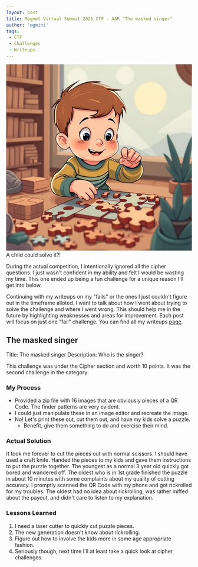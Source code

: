 ```yaml
---
layout: post
title: Magnet Virtual Summit 2025 CTF - AAR "The masked singer"
author: 'ogmini'
tags:
 - CTF
 - Challenges
 - Writeups
---
```


![Child solving puzzle](/images/memes/kid-puzzle.jpg)
A child could solve it?!

During the actual competition, I intentionally ignored all the cipher questions. I just wasn't confident in my ability and felt I would be wasting my time. This one ended up being a fun challenge for a unique reason I'll get into below.

Continuing with my writeups on my "fails" or the ones I just couldn't figure out in the timeframe alloted. I want to talk about how I went about trying to solve the challenge and where I went wrong. This should help me in the future by highlighting weaknesses and areas for improvement. Each post will focus on just one "fail" challenge. You can find all my writeups [page](https://ogmini.github.io/ctf).

## The masked singer

Title: The masked singer
Description: Who is the singer?

This challenge was under the Cipher section and worth 10 points. It was the second challenge in the category.  

### My Process

- Provided a zip file with 16 images that are obviously pieces of a QR Code. The finder patterns are very evident.
- I could just manipulate these in an image editor and recreate the image.
- No! Let's print these out, cut them out, and have my kids solve a puzzle.
  - Benefit, give them something to do and exercise their mind.

### Actual Solution

It took me forever to cut the pieces out with normal scissors. I should have used a craft knife. Handed the pieces to my kids and gave them instructions to put the puzzle together. The youngest as a normal 3 year old quickly got bored and wandered off. The oldest who is in 1st grade finished the puzzle in about 10 minutes with some complaints about my quality of cutting accuracy. I promptly scanned the QR Code with my phone and got rickrolled for my troubles. The oldest had no idea about rickrolling, was rather miffed about the payout, and didn't care to listen to my explanation.

### Lessons Learned

1. I need a laser cutter to quickly cut puzzle pieces.
2. The new generation doesn't know about rickrolling.
3. Figure out how to involve the kids more in some age appropriate fashion.
4. Seriously though, next time I'll at least take a quick look at cipher challenges.
